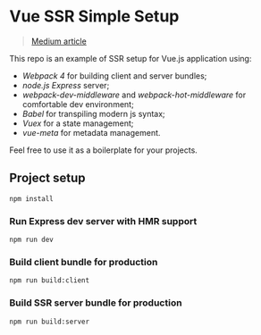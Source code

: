 # Vue SSR Simple Setup

> [Medium article](https://medium.com/namecheap-engineering/production-ready-vue-ssr-in-5-simple-steps-39d171904150)

This repo is an example of SSR setup for Vue.js application using:
* _Webpack 4_ for building client and server bundles;
* _node.js Express_ server;
* _webpack-dev-middleware_ and _webpack-hot-middleware_ for comfortable dev environment;
* _Babel_ for transpiling modern js syntax;
* _Vuex_ for a state management;
* _vue-meta_ for metadata management.

Feel free to use it as a boilerplate for your projects.

## Project setup
```
npm install
```

### Run Express dev server with HMR support
```
npm run dev
```

### Build client bundle for production
```
npm run build:client
```

### Build SSR server bundle for production
```
npm run build:server
```
